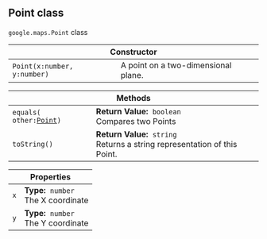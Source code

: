 <h2 id="Point"> Point class </h2><p>
<code><span itemprop="path">google.maps</span>.<span itemprop="name">Point</span></code>
class
</p><div class="devsite-table-wrapper"><table class="constructors responsive" summary="class Point - Constructor">
<thead>
<tr><th colspan="2">Constructor</th>
</tr></thead>
<tbody>
<tr>
<td><code><span>Point(<wbr>x:number,<wbr> y:number)</span></code></td>
<td>A point on a two-dimensional plane.</td>
</tr>
</tbody>
</table></div><div class="devsite-table-wrapper"><table class="methods responsive" summary="class Point - Methods">
<thead>
<tr><th colspan="2">Methods</th>
</tr></thead>
<tbody>
<tr>
<td><code><span>equals(<wbr>other:</span><a href="https://github.com/amenadiel/google-maps-documentation/blob/master/docs/Point.md"><span>Point</span></a><span>)</span></code></td>
<td><div><strong>Return Value:</strong>&nbsp; <code>boolean</code></div>
<div class="desc">Compares two Points</div></td>
</tr>
<tr>
<td><code><span>toString()</span></code></td>
<td><div><strong>Return Value:</strong>&nbsp; <code>string</code></div>
<div class="desc">Returns a string representation of this Point.</div></td>
</tr>
</tbody>
</table></div><div class="devsite-table-wrapper"><table class="properties responsive" summary="class Point - Properties">
<thead>
<tr><th colspan="2">Properties</th>
</tr></thead>
<tbody>
<tr>
<td><code><span>x</span></code></td>
<td><div><strong>Type:</strong>&nbsp; <code>number</code></div>
<div class="desc">The X coordinate</div></td>
</tr>
<tr>
<td><code><span>y</span></code></td>
<td><div><strong>Type:</strong>&nbsp; <code>number</code></div>
<div class="desc">The Y coordinate</div></td>
</tr>
</tbody>
</table></div>